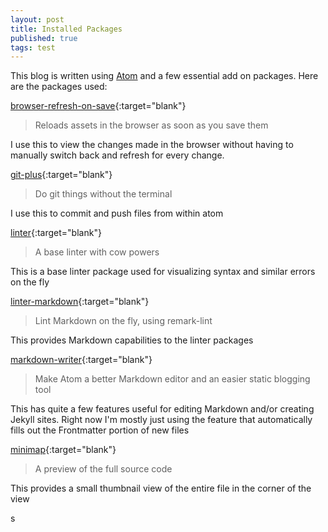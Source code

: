 ```yaml
---
layout: post
title: Installed Packages
published: true
tags: test
---
```


This blog is written using [Atom](https://atom.io) and a few essential
add on packages.  Here are the packages used:

[browser-refresh-on-save](https://atom.io/packages/browser-refresh-on-save){:target="blank"}

>Reloads assets in the browser as soon as you save them

I use this to view the changes made in the browser without having
to manually switch back and refresh for every change.

[git-plus](https://atom.io/packages/git-plus){:target="blank"}

>Do git things without the terminal

I use this to commit and push files from within atom

[linter](https://atom.io/packages/linter){:target="blank"}

>A base linter with cow powers

This is a base linter package used for visualizing syntax and
similar errors on the fly

[linter-markdown](https://atom.io/packages/linter-markdown){:target="blank"}

>Lint Markdown on the fly, using remark-lint

This provides Markdown capabilities to the linter packages

[markdown-writer](https://atom.io/packages/markdown-writer){:target="blank"}

>Make Atom a better Markdown editor and an easier static blogging tool

This has quite a few features useful for editing Markdown and/or creating Jekyll sites.  Right now I'm mostly just using the feature that automatically fills out the Frontmatter portion of new files

[minimap](https://atom.io/packages/minimap){:target="blank"}

>A preview of the full source code

This provides a small thumbnail view of the entire file in the
corner of the view

s
